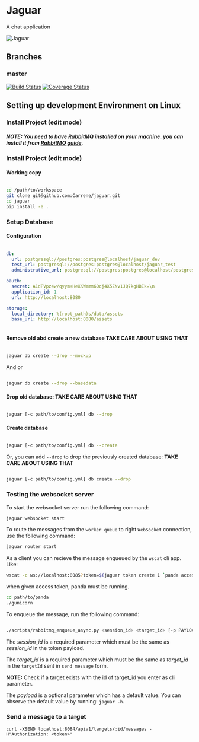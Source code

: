 
# Jaguar
A chat application

![Jaguar](https://img00.deviantart.net/0a9d/i/2010/343/9/6/jaguar_by_alannahily-d34ju3t.jpg)

## Branches

### master

[![Build Status](https://travis-ci.com/Carrene/jaguar.svg?token=JgyQwxgapUeYpgeJwWxz&branch=master)](https://travis-ci.com/Carrene/jaguar)
[![Coverage Status](https://coveralls.io/repos/github/Carrene/jaguar/badge.svg?branch=master&t=JBn3pI)](https://coveralls.io/github/Carrene/jaguar?branch=master)

Setting up development Environment on Linux
----------------------------------

### Install Project (edit mode)

##### NOTE: You need to have RabbitMQ installed on your machine. you can install it from [RabbitMQ guide](https://www.rabbitmq.com/install-debian.html).

### Install Project (edit mode)

#### Working copy

```bash

cd /path/to/workspace
git clone git@github.com:Carrene/jaguar.git
cd jaguar
pip install -e .

```
 
### Setup Database

#### Configuration

```yaml

db:
  url: postgresql://postgres:postgres@localhost/jaguar_dev
  test_url: postgresql://postgres:postgres@localhost/jaguar_test
  administrative_url: postgresql://postgres:postgres@localhost/postgres

oauth:
  secret: A1dFVpz4w/qyym+HeXKWYmm6Ocj4X5ZNv1JQ7kgHBEk=\n
  application_id: 1
  url: http://localhost:8080

storage:
  local_directory: %(root_path)s/data/assets
  base_url: http://localhost:8080/assets
  
```

#### Remove old abd create a new database **TAKE CARE ABOUT USING THAT**

```bash

jaguar db create --drop --mockup

```

And or

```bash

jaguar db create --drop --basedata 

```

#### Drop old database: **TAKE CARE ABOUT USING THAT**

```bash

jaguar [-c path/to/config.yml] db --drop

```

#### Create database

```bash

jaguar [-c path/to/config.yml] db --create

```

Or, you can add `--drop` to drop the previously created database: **TAKE CARE ABOUT USING THAT**

```bash

jaguar [-c path/to/config.yml] db create --drop

```

### Testing the websocket server

To start the websocket server run the following command:

```bash
jaguar websocket start
```

To route the messages from the `worker queue` to right `WebSocket` connection, 
use the following command:

```bash
jaguar router start
```

As a client you can recieve the message enqueued by the `wscat` cli app. Like:

```bash
wscat -c ws://localhost:8085?token=$(jaguar token create 1 `panda access-token create 2 1`)
```

when given access token, panda must be running.

```bash
cd path/to/panda
./gunicorn
```


To enqueue the message, run the following command:

```bash

./scripts/rabbitmq_enqueue_async.py <session_id> <target_id> [-p PAYLOAD]

```

The *session_id* is a required parameter which must be the same as *session_id* in the token payload.

The *target_id* is a required parameter which must be the same as *target_id* in the `targetId` sent in `send message` form.

**NOTE:** Check if a target exists with the id of target_id you enter as cli parameter.

The *payload*  is a optional parameter which has a default value. You can observe the default value by running: `jaguar -h`.

### Send a message to a target

`curl -XSEND localhost:8084/apiv1/targets/:id/messages -H"Authorization: <token>"`

